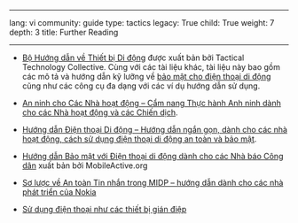 

---

lang: vi
community: guide
type: tactics
legacy: True
child: True
weight: 7
depth: 3
title: Further Reading

---

* [Bộ Hướng dẫn về Thiết bị Di động](http://wiki.mobiles.tacticaltech.org/index.php/Main_Page) được xuất bản bởi Tactical Technology Collective. Cùng với các tài liệu khác, tài liệu này bao gồm các mô tả và hướng dẫn kỹ lưỡng về  [bảo mật cho điện thoại di động](http://wiki.mobiles.tacticaltech.org/index.php/Security) cũng như các công cụ đa dạng với các ví dụ hướng dẫn sử dụng.

* [An ninh cho Các Nhà hoạt động – Cẩm nang Thực hành Anh ninh dành cho các Nhà hoạt động và các Chiến dịch](http://www.activistsecurity.org/).

* [Hướng dẫn Điện thoại Di động – Hướng dẫn ngắn gọn, dành cho các nhà hoạt động, cách sử dụng điện thoại di động an toàn và bảo mật](http://www.freebeagles.org/articles/mobile_phones.html).

* [Hướng dẫn Bảo mật với Điện thoại di động dành cho các Nhà báo Công dân](http://mobileactive.org/mobilesecurity-citizenjournalism) xuất bản bởi MobileActive.org

* [Sơ lược về An toàn Tin nhắn trong MIDP – hướng dẫn dành cho các nhà phát triển của Nokia](http://sw.nokia.com/id/5274b81c-12d0-43bb-8d89-26f6a1ae111f/A_Brief_Introduction_to_Secure_SMS_Messaging_in_MIDP_en.pdf)

* [Sử dụng điện thoại như các thiết bị gián điệp](http://www.mysecured.com/?p=127)

